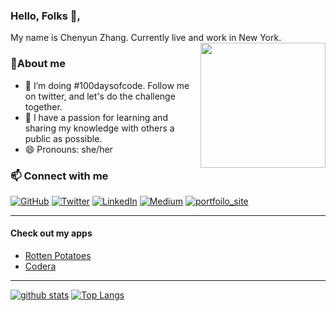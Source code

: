 ### Hello, Folks 👋,

My name is Chenyun Zhang. Currently live and work in New York.  
<img align='right' src='https://user-images.githubusercontent.com/5713670/87202985-820dcb80-c2b6-11ea-9f56-7ec461c497c3.gif' width='200'>
### 🐶About me 
- 🌱 I’m doing #100daysofcode. Follow me on twitter, and let's do the challenge together.
- 👯 I have a passion for learning and sharing my knowledge with others a public as possible.
- 😄 Pronouns: she/her

<p align="center">
	<h3>📫 Connect with me</h3>
	<a href="https://github.com/ChenyunZhang"><img src="https://img.shields.io/github/followers/ChenyunZhang.svg?label=GitHub&style=social" alt="GitHub"></a>
	<a href="https://twitter.com/Ttrazcy"><img src="https://img.shields.io/twitter/follow/Ttrazcy?label=Twitter&style=social" alt="Twitter"></a>
	<a href="https://www.linkedin.com/in/chenyunzhang"><img src="https://img.shields.io/badge/LinkedIn--_.svg?style=social&logo=linkedin%22%20alt=%22LinkedIn%22" alt="LinkedIn"></a>
	<a href="https://medium.com/@morningchenyun"><img src="https://img.shields.io/badge/Medium--_.svg?style=social&logo=Medium" alt="Medium"></a>
	<a target="_blank" href="https://chenyunzhang.github.io/-/"><img src="https://img.shields.io/badge/-Porfolio-white" alt="portfoilo_site"></a>
</p> 

<hr/>
	<h4>Check out my apps</h4>
<!-- 	<table style="border:none;">
		<tr>
			<td>
				<a href="https://jsapp-rotten-potatoes.herokuapp.com/" target="_blank">Rotten Potatoes</a>
			</td>
			<td>
				<a href="https://codera-co.herokuapp.com/" target="_blank">Codera</a>
			</td>
		</tr>
	</table> -->
	<ul>
		<li><a href="https://jsapp-rotten-potatoes.herokuapp.com/" target="_blank">Rotten Potatoes</a></li>
		<li><a href="https://codera-co.herokuapp.com/" target="_blank">Codera</a></li>
	</ul>
<hr/>

[![github stats](https://github-readme-stats.vercel.app/api?username=ChenyunZhang&show_icons=true&theme=tokyonight)](https://github.com/ChenyunZhang/github-readme-stats)
[![Top Langs](https://github-readme-stats.vercel.app/api/top-langs/?username=ChenyunZhang&layout=compact&theme=tokyonight&langs_count=8)](https://github.com/ChenyunZhang/github-readme-stats)
	
<!-- <img align='center' src='https://github.com/ChenyunZhang/ChenyunZhang/blob/main/AC.jpg?raw=true'> -->


